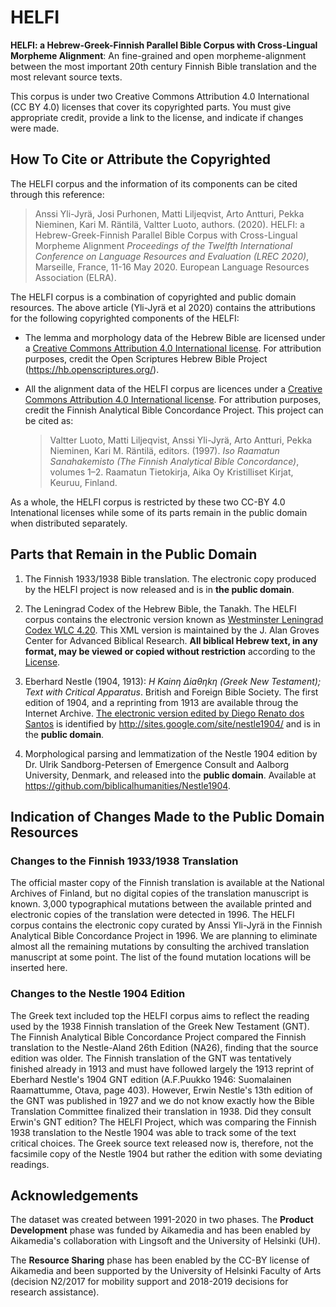 # HELFI
**HELFI: a Hebrew-Greek-Finnish Parallel Bible Corpus with Cross-Lingual Morpheme Alignment**:  An fine-grained and open morpheme-alignment between the most important 20th century Finnish Bible translation and the most relevant source texts.

This corpus is under two Creative Commons Attribution 4.0 International (CC BY 4.0) licenses that cover its copyrighted parts.
You must give appropriate credit, provide a link to the license, and indicate if changes were made. 

## How To Cite or Attribute the Copyrighted 

The HELFI corpus and the information of its components can be cited through this reference:

> Anssi Yli-Jyrä, Josi Purhonen, Matti Liljeqvist, Arto Antturi, Pekka Nieminen, Kari M. Räntilä, Valtter Luoto, authors. (2020).  HELFI: a Hebrew-Greek-Finnish Parallel Bible Corpus with Cross-Lingual Morpheme Alignment  _Proceedings of the Twelfth International Conference on Language Resources and Evaluation (LREC 2020)_, Marseille, France, 11-16 May 2020. European Language Resources Association (ELRA).

The HELFI corpus is a combination of copyrighted and public domain resources. The above article (Yli-Jyrä et al 2020) contains the attributions for the following copyrighted components of the HELFI:

* The lemma and morphology data of the Hebrew Bible are licensed under a [Creative Commons Attribution 4.0 International license](https://creativecommons.org/licenses/by/4.0/). For attribution purposes, credit the Open Scriptures Hebrew Bible Project (https://hb.openscriptures.org/).

* All the alignment data of the HELFI corpus are licences under a [Creative Commons Attribution 4.0 International license](https://creativecommons.org/licenses/by/4.0/). For attribution purposes, credit the Finnish Analytical Bible Concordance Project.  This project can be cited as:

  > Valtter Luoto, Matti Liljeqvist, Anssi Yli-Jyrä, Arto Antturi, Pekka Nieminen, Kari M. Räntilä, editors. (1997). _Iso Raamatun Sanahakemisto (The Finnish Analytical Bible Concordance)_, volumes 1–2. Raamatun Tietokirja, Aika Oy Kristilliset Kirjat, Keuruu, Finland.

As a whole, the HELFI corpus is restricted by these two CC-BY 4.0 Intenational licenses while some of its parts remain in the public domain when distributed separately.

## Parts that Remain in the Public Domain

1. The Finnish 1933/1938 Bible translation.  The electronic copy produced by the HELFI project is now released and is in **the public domain**.  

1. The Leningrad Codex of the Hebrew Bible, the Tanakh.  The HELFI corpus contains the electronic version known as [Westminster Leningrad Codex WLC 4.20](http://www.tanach.us/Pages/TEIHeader.xml).  This XML version is maintained by the J. Alan Groves Center for Advanced Biblical Research. **All biblical Hebrew text, in any format, may be viewed or copied without restriction** according to the [License](http://www.tanach.us/License.html).

1. Eberhard Nestle (1904, 1913): _H Kainη ∆iaθηkη (Greek New Testament); Text with Critical Apparatus_. British and Foreign Bible Society.  The first edition of 1904, and a reprinting from 1913 are available throug the Internet Archive.  [The electronic version edited by Diego Renato dos Santos](https://sites.google.com/site/nestle1904/) is identified by http://sites.google.com/site/nestle1904/ and is in the **public domain**.

1. Morphological parsing and lemmatization of the Nestle 1904 edition by Dr. Ulrik Sandborg-Petersen of Emergence Consult and Aalborg University, Denmark, and released into the **public domain**. Available at https://github.com/biblicalhumanities/Nestle1904.

## Indication of Changes Made to the Public Domain Resources

### Changes to the Finnish 1933/1938 Translation

The official master copy of the Finnish translation is available at the National Archives of Finland, but no digital copies of the translation manuscript is known.    3,000 typographical mutations between the available printed and electronic copies of the translation were detected in 1996.  The HELFI corpus contains the electronic copy curated by Anssi Yli-Jyrä in the Finnish Analytical Bible Concordance Project in 1996.  We are planning to eliminate almost all the remaining mutations by consulting the archived translation manuscript at some point.  The list of the found mutation locations will be inserted here.

### Changes to the Nestle 1904 Edition

The Greek text included top the HELFI corpus aims to reflect the reading used by the 1938 Finnish translation of the Greek New Testament (GNT).  The Finnish Analytical Bible Concordance Project compared the Finnish translation to the Nestle-Aland 26th Edition (NA26), finding that the source edition was older.  The Finnish translation of the GNT was tentatively finished already in 1913 and must have followed largely the 1913 reprint of Eberhard Nestle's 1904 GNT edition (A.F.Puukko 1946: Suomalainen Raamattumme, Otava, page 403).  However, Erwin Nestle's 13th edition of the GNT was published in 1927 and we do not know exactly how the Bible Translation Committee finalized their translation in 1938.  Did they consult Erwin's GNT edition?   The HELFI Project, which was comparing the Finnish 1938 translation to the Nestle 1904 was able to track some of the text critical choices.   The Greek source text released now is, therefore, not the facsimile copy of the Nestle 1904 but rather the edition with some deviating readings.

## Acknowledgements

The dataset was created between 1991-2020 in two phases.  The **Product Development** phase was funded by Aikamedia and has been enabled by Aikamedia's collaboration with Lingsoft and the University of Helsinki (UH).

The **Resource Sharing** phase has been enabled by the CC-BY license of Aikamedia and been supported by the University of Helsinki Faculty of Arts (decision N2/2017 for mobility support and 2018-2019 decisions for research assistance).   


